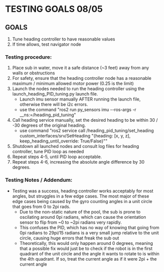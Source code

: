 # TESTING GOALS 08/05

## GOALS
1. Tune heading controller to have reasonable values 
2. If time allows, test navigator node


### Testing procedure: 
1. Place sub in water, move it a safe distance (~3 feet) away from any walls or obstructions
2. For safety, ensure that the heading controller node has a reasonable maximum / minimum allowed motor power (0.25 is the limit)
3. Launch the nodes needed to run the heading controller using the launch_heading_PID_tuning.py launch file.
    - Launch imu sensor manually AFTER running the launch file, otherwise there will be i2c errors.
    - use the command "ros2 run py_sensors imu --ros-args -r __ns:=/heading_pid_tuning"
4. Call heading service manually, set the desired heading to be within 30 / -30 degrees of the original heading.
    - use command "ros2 service call /heading_pid_tuning/set_heading custom_interfaces/srv/SetHeading "{heading: [x, y, z], keep_heading_until_override: True/False}""
5. Shutdown all launched nodes and consult log files for heading controller, tune PID loop as needed 
6. Repeat steps 4-5, until PID loop acceptable.
7. Repeat steps 4-6, increasing the absolute angle difference by 30 degrees. 


### Testing Notes / Addendum: 
- Testing was a success, heading controller works acceptably for most angles, but struggles in a few edge cases. The most major of these edge cases being caused by the gyro counting angles in a unit circle that goes from 0 to 2pi rads.
    - Due to the non-static nature of the pool, the sub is prone to oscilating around 0pi radians, which can cause the orientation sensor to flip from ~0 to ~2pi radians very rapidly.
    - This confuses the PID, which has no way of knowing that going from 0pi radians to 29pi/15 radians is a very small jump relative to the unit circle, causing huge errors that freak the sub out
    - Theoretically, this would only happen around 0 degrees, meaning that a possible fix would just be to check if the robot is in the first quadrant of the unit circle and the angle it wants to rotate to is within the 4th quadrant. If so, treat the current angle as if it were 2pi + the current angle
